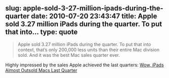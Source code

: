 slug: apple-sold-3-27-million-ipads-during-the-quarter
date: 2010-07-20 23:43:47
title: Apple sold 3.27 million iPads during the quarter. To put that into...
type: quote
---

> Apple sold 3.27 million iPads during the quarter. To put that into context, that’s only 200,000 less units than their entire Mac division sold. And it was the best Mac sales quarter ever.

Highly impressed by the sales Apple achieved the last quarters: [Wow, iPads Almost Outsold Macs Last Quarter](http://techcrunch.com/2010/07/20/ipad-mac-sales/)
